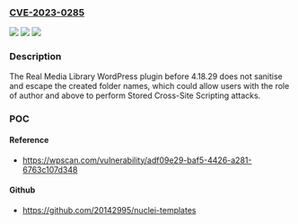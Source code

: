### [CVE-2023-0285](https://cve.mitre.org/cgi-bin/cvename.cgi?name=CVE-2023-0285)
![](https://img.shields.io/static/v1?label=Product&message=Real%20Media%20Library%3A%20Media%20Library%20Folder%20%26%20File%20Manager&color=blue)
![](https://img.shields.io/static/v1?label=Version&message=0%20&color=brightgreen)
![](https://img.shields.io/static/v1?label=Vulnerability&message=CWE-79%20Cross-Site%20Scripting%20(XSS)&color=brightgreen)

### Description

The Real Media Library WordPress plugin before 4.18.29 does not sanitise and escape the created folder names, which could allow users with the role of author and above to perform Stored Cross-Site Scripting attacks.

### POC

#### Reference
- https://wpscan.com/vulnerability/adf09e29-baf5-4426-a281-6763c107d348

#### Github
- https://github.com/20142995/nuclei-templates

